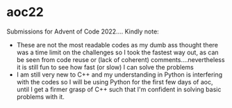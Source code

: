 # aoc22
Submissions for Advent of Code 2022.... 
Kindly note:
- These are not the most readable codes as my dumb ass thought there was a time limit on the challenges so I took the fastest way out, as can be seen from code reuse or (lack of coherent) comments....nevertheless it is still fun to see how fast (or slow) I can solve the problems
- I am still very new to C++ and my understanding in Python is interfering with the codes so I will be using Python for the first few days of aoc, until I get a firmer grasp of C++ such that I'm confident in solving basic problems with it.
